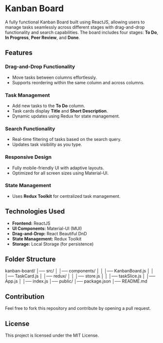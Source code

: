 # Kanban Board

A fully functional Kanban Board built using ReactJS, allowing users to manage tasks seamlessly across different stages with drag-and-drop functionality and search capabilities. The board includes four stages: **To Do**, **In Progress**, **Peer Review**, and **Done**.

## Features

###  Drag-and-Drop Functionality
- Move tasks between columns effortlessly.
- Supports reordering within the same column and across columns.

###  Task Management
- Add new tasks to the **To Do** column.
- Task cards display **Title** and **Short Description**.
- Dynamic updates using Redux for state management.

### Search Functionality
- Real-time filtering of tasks based on the search query.
- Updates task visibility as you type.

### Responsive Design
- Fully mobile-friendly UI with adaptive layouts.
- Optimized for all screen sizes using Material-UI.

### State Management
- Uses **Redux Toolkit** for centralized task management.

## Technologies Used

- **Frontend:** ReactJS
- **UI Components:** Material-UI (MUI)
- **Drag-and-Drop:** React Beautiful DnD
- **State Management:** Redux Toolkit
- **Storage:** Local Storage (for persistence)

## Folder Structure

kanban-board/
│── src/
│   │── components/
│   │   │── KanbanBoard.js
│   │   │── TaskCard.js
│   │── redux/
│   │   │── store.js
│   │   │── taskSlice.js
│   │── App.js
│   │── index.js
│── public/
│── package.json
│── README.md


## Contribution
Feel free to fork this repository and contribute by opening a pull request.

## License
This project is licensed under the MIT License.

